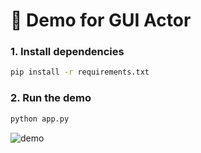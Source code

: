 # :rocket: Demo for GUI Actor

### 1. Install dependencies

```bash
pip install -r requirements.txt
```

### 2. Run the demo

```bash
python app.py
```

![demo](../assets/images/demo.png)
